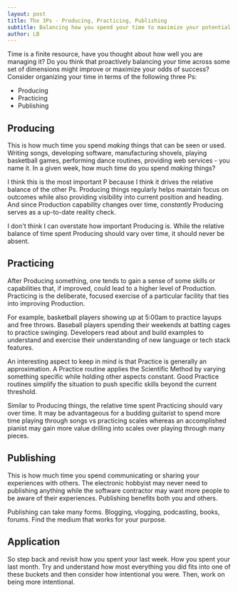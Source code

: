 ```yaml
---
layout: post
title: The 3Ps - Producing, Practicing, Publishing
subtitle: Balancing how you spend your time to maximize your potential for success &hellip;
author: LB
---
```


Time is a finite resource, have you thought about how well you are managing it? Do you think that proactively balancing your time across some set of dimensions might improve or maximize your odds of success? Consider organizing your time in terms of the following three Ps:

- Producing
- Practicing
- Publishing

## Producing

This is how much time you spend _making_ things that can be seen or used. Writing songs, developing software, manufacturing shovels, playing basketball games, performing dance routines, providing web services - you name it. In a given week, how much time do you spend _making_ things?

I think this is the most important P because I think it drives the relative balance of the other Ps. Producing things regularly helps maintain focus on outcomes while also providing visibility into current position and heading. And since Production capability changes over time, _constantly_ Producing serves as a up-to-date reality check.

I don't think I can overstate how important Producing is. While the relative balance of time spent Producing should vary over time, it should never be absent.

## Practicing

After Producing something, one tends to gain a sense of some skills or capabilities that, if improved, could lead to a higher level of Production. Practicing is the deliberate, focused exercise of a particular facility that ties into improving Production.

For example, basketball players showing up at 5:00am to practice layups and free throws. Baseball players spending their weekends at batting cages to practice swinging. Developers read about and build examples to understand and exercise their understanding of new language or tech stack features.

An interesting aspect to keep in mind is that Practice is generally an approximation. A Practice routine applies the Scientific Method by varying something specific while holding other aspects constant. Good Practice routines simplify the situation to push specific skills beyond the current threshold.

Similar to Producing things, the relative time spent Practicing should vary over time. It may be advantageous for a budding guitarist to spend more time playing through songs vs practicing scales whereas an accomplished pianist may gain more value drilling into scales over playing through many pieces.

## Publishing

This is how much time you spend communicating or sharing your experiences with others. The electronic hobbyist may never need to publishing anything while the software contractor may want more people to be aware of their experiences. Publishing benefits both you and others.

Publishing can take many forms. Blogging, vlogging, podcasting, books, forums. Find the medium that works for your purpose.

## Application

So step back and revisit how you spent your last week. How you spent your last month. Try and understand how most everything you did fits into one of these buckets and then consider how intentional you were. Then, work on being more intentional.
